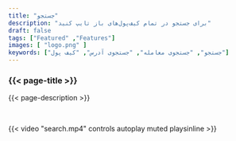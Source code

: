 ```yaml
---
title: "جستجو"
description: "برای جستجو در تمام کیف‌پول‌های باز تایپ کنید"
draft: false
tags: ["Featured" ,"Features"]
images: [ "logo.png" ]
keywords: ["جستجو", "جستجوی معامله", "جستجوی آدرس", "کیف پول"]
---
```






### {{< page-title >}} 
{{< page-description >}} 

<br>



{{< video "search.mp4" controls  autoplay muted playsinline >}}